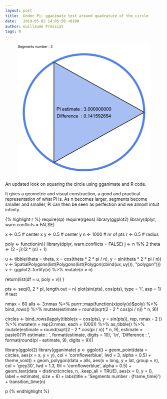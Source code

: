 ```yaml
---
layout: post
title:  Under Pi: gganimate test around quadrature of the circle
date:   2019-05-02 14:05:50 +0100
author: Guillaume Pressiat
tags: R
---
```




<center>
<figure>
  <img src="https://raw.githubusercontent.com/GuillaumePressiat/under_pi/master/under_pi.gif" alt = "" />
</figure>  
</center>

<!--more-->

An updated look on squaring the circle using gganimate and R code.

It gives a geometric and visual construction, a good and practical representation of what Pi is. As n becomes larger, segments become smaller and smaller, Pi can then be seen as perfection and we almost intuit infinity.


{% highlight r %}
require(sp)
require(rgeos)
library(ggplot2)
library(dplyr, warn.conflicts = FALSE)

x <- 0.5 # center x
y <- 0.5 # center y
n <- 1000 # nr of pts
r <- 0.5 # radius


poly <- function(n){
  library(dplyr, warn.conflicts = FALSE)
  j <- n %% 2
  theta <- (2 - j):(2 * (n) + 1)
  
  u <- tibble(theta = theta, x = cos(theta * 2 * pi / n), y = sin(theta * 2 * pi / n))
  v <- SpatialPolygons(list(Polygons(list(Polygon(cbind(u$x,u$y))), "polygon")))
  v <- ggplot2::fortify(v) %>% mutate(n = n)
  
  return(list(df = u, poly = v))
}

pts <- seq(0, 2 * pi, length.out = n)
plot(sin(pts), cos(pts), type = 'l', asp = 1) # test

nmax = 60
alls <- 3:nmax %>% purrr::map(function(x)poly(x)$poly) %>% bind_rows()  %>% 
  mutate(estimate = round(sqrt(2 - 2 * cos(pi / n)) * n, 9))


circles <- bind_rows(lapply(tibble(x = cos(pts), y = sin(pts)), rep, nmax - 2 )) %>% 
  mutate(n = rep(3:nmax, each = 1000)) %>% 
  as_tibble() %>% 
  mutate(estimate = round(sqrt(2 - 2 * cos(pi / n)) * n, 9),
         estimate = paste0('Pi estimate : ', format(estimate, digits = 10), '\n', 
                           'Difference  : ', format(round(pi - estimate, 9), digits = 9)))

library(ggplot2)
library(gganimate)
p <- ggplot() +
  geom_point(data = circles, aes(x = x, y = y), col = 'cornflowerblue', lwd = 3, alpha = 0.5) + 
  theme_void() + 
  geom_polygon(data = alls, aes(x = long, y = lat, group = n), col = 'grey30', lwd = 1.3, fill = 'cornflowerblue', alpha = 0.5) + 
  geom_text(data = distinct(circles, n, .keep_all = TRUE), aes(x = 0, y = 0, label = estimate), size = 6) + 
  labs(title = 'Segments number : {frame_time}') + 
  transition_time(n)

p
{% endhighlight %}

